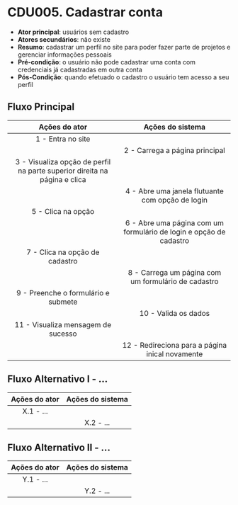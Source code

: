 # CDU005. Cadastrar conta 

- **Ator principal**: usuários sem cadastro
- **Atores secundários**: não existe 
- **Resumo**: cadastrar um perfil no site para poder fazer parte de projetos e gerenciar informações pessoais
- **Pré-condição**: o usuário não pode cadastrar uma conta com credenciais já cadastradas em outra conta
- **Pós-Condição**: quando efetuado o cadastro o usuário tem acesso a seu perfil

## Fluxo Principal
| Ações do ator | Ações do sistema |
| :-----------------: | :-----------------: | 
| 1 - Entra no site | |  
| | 2 - Carrega a página principal | 
| 3 - Visualiza opção de perfil na parte superior direita na página e clica | |
| | 4 - Abre uma janela flutuante com opção de login |
| 5 - Clica na opção | |
| | 6 - Abre uma página com um formulário de login e opção de cadastro |
| 7 - Clica na opção de cadastro | |
| | 8 - Carrega um página com um formulário de cadastro |
| 9 - Preenche o formulário e submete | |
| | 10 - Valida os dados |
| 11 - Visualiza mensagem de sucesso | |
| | 12 - Redireciona para a página inical novamente |

## Fluxo Alternativo I - ...
| Ações do ator | Ações do sistema |
| :-----------------: |:-----------------: | 
| X.1 - ... | |  
| | X.2 - ... |

## Fluxo Alternativo II - ...
| Ações do ator | Ações do sistema |
| :-----------------: | :-----------------: | 
| Y.1 - ... | |  
| | Y.2 - ... |  
